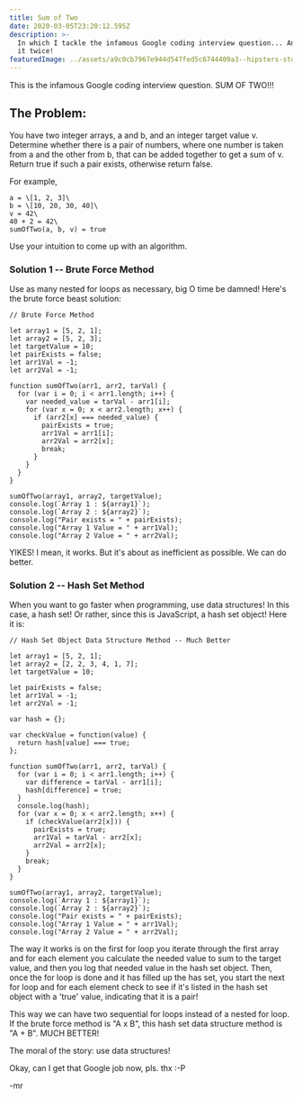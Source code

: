 ```yaml
---
title: Sum of Two
date: 2020-03-05T23:20:12.595Z
description: >-
  In which I tackle the infamous Google coding interview question... And solve
  it twice!
featuredImage: ../assets/a9c0cb7967e944d547fed5c6744409a3--hipsters-stones.jpg
---
```

This is the infamous Google coding interview question. SUM OF TWO!!!



## The Problem:

You have two integer arrays, a and b, and an integer target value v. Determine whether there is a pair of numbers, where one number is taken from a and the other from b, that can be added together to get a sum of v. Return true if such a pair exists, otherwise return false.

For example,

```
a = \[1, 2, 3]\
b = \[10, 20, 30, 40]\
v = 42\
40 + 2 = 42\
sumOfTwo(a, b, v) = true
```

Use your intuition to come up with an algorithm.

### Solution 1 -- Brute Force Method

Use as many nested for loops as necessary, big O time be damned! Here's the brute force beast solution:

```
// Brute Force Method

let array1 = [5, 2, 1];
let array2 = [5, 2, 3];
let targetValue = 10;
let pairExists = false;
let arr1Val = -1;
let arr2Val = -1;

function sumOfTwo(arr1, arr2, tarVal) {
  for (var i = 0; i < arr1.length; i++) {
    var needed_value = tarVal - arr1[i];
    for (var x = 0; x < arr2.length; x++) {
      if (arr2[x] === needed_value) {
        pairExists = true;
        arr1Val = arr1[i];
        arr2Val = arr2[x];
        break;
      }
    }
  }
}

sumOfTwo(array1, array2, targetValue);
console.log(`Array 1 : ${array1}`);
console.log(`Array 2 : ${array2}`);
console.log("Pair exists = " + pairExists);
console.log("Array 1 Value = " + arr1Val);
console.log("Array 2 Value = " + arr2Val);
```

YIKES! I mean, it works. But it's about as inefficient as possible. We can do better.

### Solution 2 -- Hash Set Method

When you want to go faster when programming, use data structures! In this case, a hash set! Or rather, since this is JavaScript, a hash set object! Here it is:

```
// Hash Set Object Data Structure Method -- Much Better

let array1 = [5, 2, 1];
let array2 = [2, 2, 3, 4, 1, 7];
let targetValue = 10;

let pairExists = false;
let arr1Val = -1;
let arr2Val = -1;

var hash = {};

var checkValue = function(value) {
  return hash[value] === true;
};

function sumOfTwo(arr1, arr2, tarVal) {
  for (var i = 0; i < arr1.length; i++) {
    var difference = tarVal - arr1[i];
    hash[difference] = true;
  }
  console.log(hash);
  for (var x = 0; x < arr2.length; x++) {
    if (checkValue(arr2[x])) {
      pairExists = true;
      arr1Val = tarVal - arr2[x];
      arr2Val = arr2[x];
    }
    break;
  }
}

sumOfTwo(array1, array2, targetValue);
console.log(`Array 1 : ${array1}`);
console.log(`Array 2 : ${array2}`);
console.log("Pair exists = " + pairExists);
console.log("Array 1 Value = " + arr1Val);
console.log("Array 2 Value = " + arr2Val);
```

The way it works is on the first for loop you iterate through the first array and for each element you calculate the needed value to sum to the target value, and then you log that needed value in the hash set object. Then, once the for loop is done and it has filled up the has set, you start the next for loop and for each element check to see if it's listed in the hash set object with a 'true' value, indicating that it is a pair!

This way we can have two sequential for loops instead of a nested for loop. If the brute force method is "A x B", this hash set data structure method is "A + B". MUCH BETTER!

The moral of the story: use data structures!



Okay, can I get that Google job now, pls. thx :-P

\-mr
